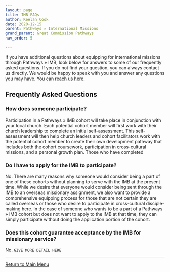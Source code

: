 ```yaml
---
layout: page
title: IMB FAQs
author: Keelan Cook
date: 2020-12-15
parent: Pathways » International Missions
grand_parent: Great Commission Pathways
nav_order: 5

---
```

If you have additional questions about equipping for international missions through Pathways » IMB, look below for answers to some of our frequently asked questions. If you do not find your question, you can always contact us directly. We would be happy to speak with you and answer any questions you may have. You can [reach us here](mailto:kcook@sebts.edu).

## Frequently Asked Questions

### How does someone participate?
Participation in a Pathways » IMB cohort will take place in conjunction with your local church. Each potential cohort member will first work with their church leadership to complete an initial self-assessment. This self-assessment will then help church leaders and cohort facilitators work with the potential cohort member to create their own development pathway that includes both the cohort coursework, participation in cross-cultural missions, and a personal growth plan. Those who have completed 

### Do I have to apply for the IMB to participate?
No. There are many reasons why someone would consider being a part of one of these cohorts without planning to serve with the IMB at the present time. While we desire that everyone would consider being sent through the IMB to an overseas missionary assignment, we also want to provide a comprehensive equipping process for those that are not certain they are called overseas or those who desire to participate in cross-cultural disciple-making here. In the case of someone who wants to be a part of a  Pathways » IMB cohort but does not want to apply to the IMB at that time, they can simply participate without doing the application portion of the cohort.

### Does this cohort guarantee acceptance by the IMB for missionary service?
No. `GIVE MORE DETAIL HERE`

---

[Return to Main Menu](/missions-center/pathways/pathways-imb.html)